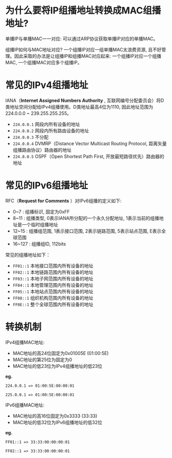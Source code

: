 # 为什么要将IP组播地址转换成MAC组播地址?

单播IP与单播MAC一一对应: 可以通过ARP协议获取单播IP对应的单播MAC。

组播IP如何与MAC地址对应? 一个组播IP对应一组单播MAC太浪费资源, 且不好管理。因此采取的办法是让组播IP和组播MAC对应起来: 一个组播IP对应一个组播MAC, 一个组播MAC对应多个组播IP。

# 常见的IPv4组播地址

IANA（**Internet Assigned Numbers Authority** , 互联网编号分配委员会）将D类地址空间分配给IPv4组播使用。D类地址最高4位为1110, 因此地址范围为224.0.0.0 ~ 239.255.255.255。

* `224.0.0.1` 网段内所有设备的地址
* `224.0.0.2` 网段内所有路由设备的地址
* `224.0.0.3` 不分配
* `224.0.0.4` DVMRP（Distance Vector Multicast Routing Protocol, 距离矢量组播路由协议）路由器的地址
* `224.0.0.5` OSPF（Open Shortest Path First, 开放最短路径优先）路由器的地址

# 常见的IPv6组播地址

RFC（**Request for Comments** ）对IPv6组播的定义如下:

* 0~7 : 组播标识, 固定为0xFF
* 8~11 : 组播类型, 0表示IANA所分配的一个永久分配地址, 1表示当前的组播地址是一个临时组播地址
* 12~15 : 组播组范围, 1表示接口范围, 2表示链路范围, 5表示站点范围, E表示全球范围
* 16~127 : 组播组ID, 112bits

常见的组播地址如下：

* `FF01::1` 本地接口范围内所有设备的地址
* `FF02::1` 本地链路范围内所有设备的地址
* `FF03::1` 本地子网范围内所有设备的地址
* `FF04::1` 本地管理范围内所有设备的地址
* `FF05::1` 本地站点范围内所有设备的地址
* `FF08::1` 组织机构范围内所有设备的地址
* `FF0E::1` 整个全球范围内所有设备的地址

# 转换机制

IPv4组播MAC地址:

* MAC地址的高24位固定为0x01005E (01:00:5E)
* MAC地址的第25位为固定为0
* MAC地址的低23位为IPv4组播地址的低23位

**eg.**

`224.0.0.1 => 01:00:5E:00:00:01`

`225.0.0.1 => 01:00:5E:00:00:01`

IPv6组播MAC地址:

* MAC地址的高16位固定为0x3333 (33:33)
* MAC地址的低32位为IPv6组播地址的低32位

**eg.** 

`FF01::1 => 33:33:00:00:00:01`

`FF02::1 => 33:33:00:00:00:01`
